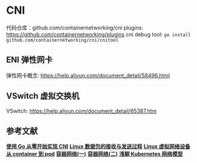 


# CNI
代码仓库：github.com/containernetworking/cni
plugins: https://github.com/containernetworking/plugins
cni debug tool: `go install github.com/containernetworking/cni/cnitool`



## ENI 弹性网卡
弹性网卡概念: https://help.aliyun.com/document_detail/58496.html

## VSwitch 虚拟交换机
VSwitch: https://help.aliyun.com/document_detail/65387.htm



## 参考文献
**[使用 Go 从零开始实现 CNI](https://morven.life/posts/write_your_own_cni_with_golang/)**
**[Linux 数据包的接收与发送过程](https://morven.life/posts/networking-1-pkg-snd-rcv/)**
**[Linux 虚拟网络设备](https://morven.life/posts/networking-2-virtual-devices/)**
**[从 container 到 pod](https://morven.life/posts/from-container-to-pod/)**
**[容器网络(一)](https://morven.life/posts/networking-4-docker-sigle-host/)**
**[容器网络(二)](https://morven.life/posts/networking-5-docker-multi-hosts/)**
**[浅聊 Kubernetes 网络模型](https://morven.life/posts/networking-6-k8s-summary/)**
